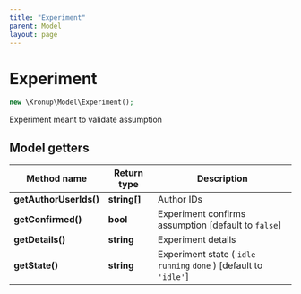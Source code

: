 ```yaml
---
title: "Experiment"
parent: Model
layout: page
---
```


# Experiment

```php
new \Kronup\Model\Experiment();
```

Experiment meant to validate assumption

## Model getters

Method name | Return type | Description
------------ | ------------- | -------------
**getAuthorUserIds()** | **string[]** | Author IDs
**getConfirmed()** | **bool** | Experiment confirms assumption   [default to `false`]
**getDetails()** | **string** | Experiment details
**getState()** | **string** | Experiment state ( `idle` `running` `done` )  [default to `'idle'`]

